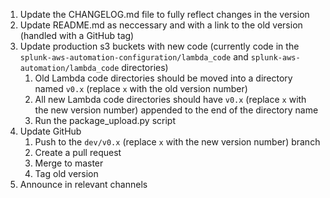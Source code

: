 1. Update the CHANGELOG.md file to fully reflect changes in the version
2. Update README.md as neccessary and with a link to the old version (handled with a GitHub tag)
3. Update production s3 buckets with new code (currently code in the `splunk-aws-automation-configuration/lambda_code` and `splunk-aws-automation/lambda_code` directories)
    1. Old Lambda code directories should be moved into a directory named `v0.x` (replace `x` with the old version number)
    2. All new Lambda code directories should have `v0.x` (replace `x` with the new version number) appended to the end of the directory name
    3. Run the package_upload.py script
4. Update GitHub
    1. Push to the `dev/v0.x` (replace `x` with the new version number) branch
    2. Create a pull request
    3. Merge to master
    4. Tag old version
5. Announce in relevant channels